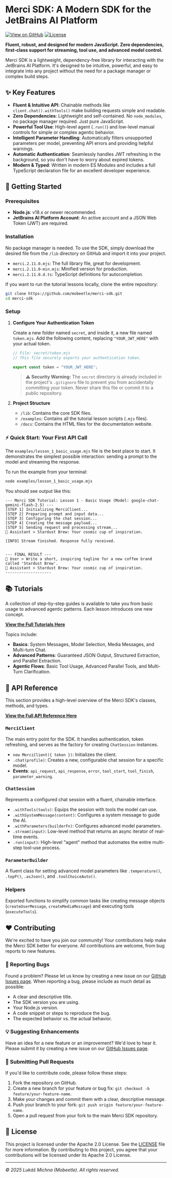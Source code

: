 # Merci SDK: A Modern SDK for the JetBrains AI Platform

[![View on GitHub](https://img.shields.io/badge/View%20on-GitHub-blue?logo=github)](https://github.com/mobeetle/merci-sdk/)
[![License](https://img.shields.io/badge/License-Apache%202.0-blue.svg)](https://github.com/mobeetle/merci-sdk/blob/main/LICENSE)

**Fluent, robust, and designed for modern JavaScript. Zero dependencies, first-class support for streaming, tool use, and advanced model control.**

Merci SDK is a lightweight, dependency-free library for interacting with the JetBrains AI Platform. It's designed to be intuitive, powerful, and easy to integrate into any project without the need for a package manager or complex build steps.

## ✨ Key Features

*   **Fluent & Intuitive API**: Chainable methods like `client.chat().withTools()` make building requests simple and readable.
*   **Zero Dependencies**: Lightweight and self-contained. No `node_modules`, no package manager required. Just pure JavaScript.
*   **Powerful Tool Use**: High-level agent (`.run()`) and low-level manual controls for simple or complex agentic behavior.
*   **Intelligent Parameter Handling**: Automatically filters unsupported parameters per model, preventing API errors and providing helpful warnings.
*   **Automatic Authentication**: Seamlessly handles JWT refreshing in the background, so you don't have to worry about expired tokens.
*   **Modern & Typed**: Written in modern ES Modules and includes a full TypeScript declaration file for an excellent developer experience.

## 🚀 Getting Started

### Prerequisites

*   **Node.js**: v18.x or newer recommended.
*   **JetBrains AI Platform Account**: An active account and a JSON Web Token (JWT) are required.

### Installation

No package manager is needed. To use the SDK, simply download the desired file from the `/lib` directory on GitHub and import it into your project.

*   `merci.2.11.0.mjs`: The full library file, great for development.
*   `merci.2.11.0-min.mjs`: Minified version for production.
*   `merci.2.11.0.d.ts`: TypeScript definitions for autocompletion.

If you want to run the tutorial lessons locally, clone the entire repository:

```bash
git clone https://github.com/mobeetle/merci-sdk.git
cd merci-sdk
```

### Setup

1.  **Configure Your Authentication Token**

    Create a new folder named `secret`, and inside it, a new file named `token.mjs`. Add the following content, replacing `"YOUR_JWT_HERE"` with your actual token.

    ```javascript
    // File: secret/token.mjs
    // This file securely exports your authentication token.

    export const token = "YOUR_JWT_HERE";
    ```

    > **⚠️ Security Warning:** The `secret` directory is already included in the project's `.gitignore` file to prevent you from accidentally committing your token. Never share this file or commit it to a public repository.

2.  **Project Structure**

    *   `/lib`: Contains the core SDK files.
    *   `/examples`: Contains all the tutorial lesson scripts (`.mjs` files).
    *   `/docs`: Contains the HTML files for the documentation website.

### ⚡ Quick Start: Your First API Call

The `examples/lesson_1_basic_usage.mjs` file is the best place to start. It demonstrates the simplest possible interaction: sending a prompt to the model and streaming the response.

To run the example from your terminal:

```bash
node examples/lesson_1_basic_usage.mjs
```

You should see output like this:

```
--- Merci SDK Tutorial: Lesson 1 - Basic Usage (Model: google-chat-gemini-flash-2.5) ---
[STEP 1] Initializing MerciClient...
[STEP 2] Preparing prompt and input data...
[STEP 3] Configuring the chat session...
[STEP 4] Creating the message payload...
[STEP 5] Sending request and processing stream...
🤖 Assistant > Stardust Brew: Your cosmic cup of inspiration.

[INFO] Stream finished. Response fully received.


--- FINAL RESULT ---
👤 User > Write a short, inspiring tagline for a new coffee brand called 'Stardust Brew'.
🤖 Assistant > Stardust Brew: Your cosmic cup of inspiration.
--------------------
```

## 📚 Tutorials

A collection of step-by-step guides is available to take you from basic usage to advanced agentic patterns. Each lesson introduces one new concept.

**[View the Full Tutorials Here](../examples/)**

Topics include:

*   **Basics**: System Messages, Model Selection, Media Messages, and Multi-turn Chat.
*   **Advanced Patterns**: Guaranteed JSON Output, Structured Extraction, and Parallel Extraction.
*   **Agentic Flows**: Basic Tool Usage, Advanced Parallel Tools, and Multi-Turn Clarification.

## 📖 API Reference

This section provides a high-level overview of the Merci SDK's classes, methods, and types.

**[View the Full API Reference Here]((https://mobeetle.github.io/merci-sdk/api_reference.html))**

### `MerciClient`

The main entry point for the SDK. It handles authentication, token refreshing, and serves as the factory for creating `ChatSession` instances.

*   `new MerciClient({ token })`: Initializes the client.
*   `.chat(profile)`: Creates a new, configurable chat session for a specific model.
*   **Events**: `api_request`, `api_response`, `error`, `tool_start`, `tool_finish`, `parameter_warning`.

### `ChatSession`

Represents a configured chat session with a fluent, chainable interface.

*   `.withTools(tools)`: Equips the session with tools the model can use.
*   `.withSystemMessage(content)`: Configures a system message to guide the AI.
*   `.withParameters(builderFn)`: Configures advanced model parameters.
*   `.stream(input)`: Low-level method that returns an async iterator of real-time events.
*   `.run(input)`: High-level "agent" method that automates the entire multi-step tool-use process.

### `ParameterBuilder`

A fluent class for setting advanced model parameters like `.temperature()`, `.topP()`, `.asJson()`, and `.toolChoiceAuto()`.

### Helpers

Exported functions to simplify common tasks like creating message objects (`createUserMessage`, `createMediaMessage`) and executing tools (`executeTools`).

## ❤️ Contributing

We're excited to have you join our community! Your contributions help make the Merci SDK better for everyone. All contributions are welcome, from bug reports to new features.

### 🐞 Reporting Bugs

Found a problem? Please let us know by creating a new issue on our [GitHub Issues page](https://github.com/mobeetle/merci-sdk/issues). When reporting a bug, please include as much detail as possible:

*   A clear and descriptive title.
*   The SDK version you are using.
*   Your Node.js version.
*   A code snippet or steps to reproduce the bug.
*   The expected behavior vs. the actual behavior.

### 💡 Suggesting Enhancements

Have an idea for a new feature or an improvement? We'd love to hear it. Please submit it by creating a new issue on our [GitHub Issues page](https://github.com/mobeetle/merci-sdk/issues).

### 🚀 Submitting Pull Requests

If you'd like to contribute code, please follow these steps:

1.  Fork the repository on GitHub.
2.  Create a new branch for your feature or bug fix: `git checkout -b feature/your-feature-name`.
3.  Make your changes and commit them with a clear, descriptive message.
4.  Push your branch to your fork: `git push origin feature/your-feature-name`.
5.  Open a pull request from your fork to the main Merci SDK repository.

## 📜 License

This project is licensed under the Apache 2.0 License. See the [LICENSE](https://github.com/mobeetle/merci-sdk/blob/main/LICENSE) file for more information. By contributing to this project, you agree that your contributions will be licensed under its Apache 2.0 License.

---
*© 2025 Lukáš Michna (Mobeetle). All rights reserved.*
